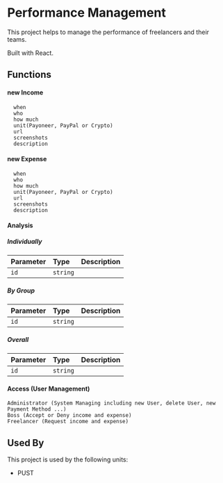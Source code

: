 
# Performance Management

This project helps to manage the performance of freelancers and their teams.

Built with React.
## **Functions**

#### new **Income**

```http
  when
  who
  how much
  unit(Payoneer, PayPal or Crypto)
  url
  screenshots
  description
```

#### new **Expense**

```http
  when
  who
  how much
  unit(Payoneer, PayPal or Crypto)
  url
  screenshots
  description
```

#### **Analysis**

##### Individually

| Parameter | Type     | Description                       |
| :-------- | :------- | :-------------------------------- |
| `id`      | `string` |  |

##### By Group

| Parameter | Type     | Description                       |
| :-------- | :------- | :-------------------------------- |
| `id`      | `string` |  |

##### Overall

| Parameter | Type     | Description                       |
| :-------- | :------- | :-------------------------------- |
| `id`      | `string` |  |


#### **Access** (User Management)

```
Administrator (System Managing including new User, delete User, new Payment Method ...)
Boss (Accept or Deny income and expense)
Freelancer (Request income and expense)
```

## Used By

This project is used by the following units:

- PUST
